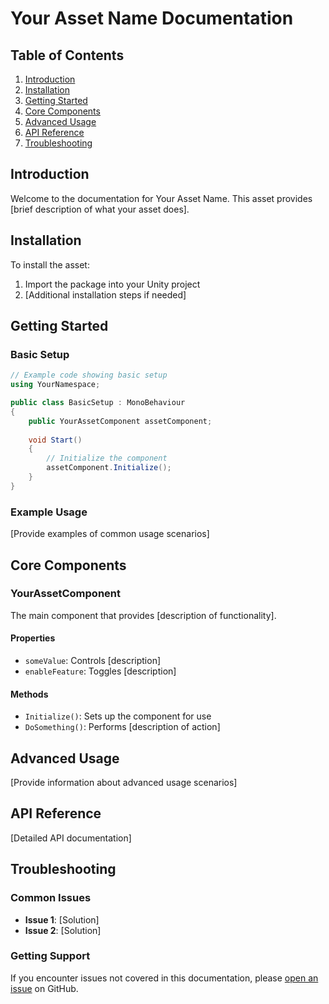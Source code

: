 # Your Asset Name Documentation

## Table of Contents
1. [Introduction](#introduction)
2. [Installation](#installation)
3. [Getting Started](#getting-started)
4. [Core Components](#core-components)
5. [Advanced Usage](#advanced-usage)
6. [API Reference](#api-reference)
7. [Troubleshooting](#troubleshooting)

## Introduction
Welcome to the documentation for Your Asset Name. This asset provides [brief description of what your asset does].

## Installation
To install the asset:
1. Import the package into your Unity project
2. [Additional installation steps if needed]

## Getting Started
### Basic Setup
```csharp
// Example code showing basic setup
using YourNamespace;

public class BasicSetup : MonoBehaviour
{
    public YourAssetComponent assetComponent;
    
    void Start()
    {
        // Initialize the component
        assetComponent.Initialize();
    }
}
```

### Example Usage
[Provide examples of common usage scenarios]

## Core Components
### YourAssetComponent
The main component that provides [description of functionality].

#### Properties
- `someValue`: Controls [description]
- `enableFeature`: Toggles [description]

#### Methods
- `Initialize()`: Sets up the component for use
- `DoSomething()`: Performs [description of action]

## Advanced Usage
[Provide information about advanced usage scenarios]

## API Reference
[Detailed API documentation]

## Troubleshooting
### Common Issues
- **Issue 1**: [Solution]
- **Issue 2**: [Solution]

### Getting Support
If you encounter issues not covered in this documentation, please [open an issue](https://github.com/yourusername/your-repo/issues) on GitHub.